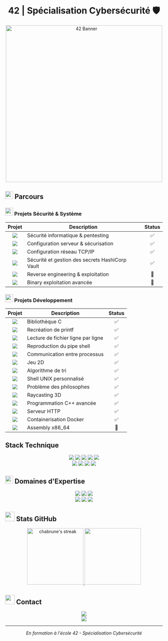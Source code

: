 # <div align="center"> 42 | Spécialisation Cybersécurité 🛡️</div>


<p align="center">
  <img src="https://d2xgp34eq2b9wx.cloudfront.net/42-mulhouse/brand_logo/logo-42-mulhouse.png" alt="42 Banner" width="500"/>
</p>


## <img src="https://media2.giphy.com/media/QssGEmpkyEOhBCb7e1/giphy.gif?cid=ecf05e47a0n3gi1bfqntqmob8g9aid1oyj2wr3ds3mg700bl&rid=giphy.gif" width="25"> Parcours


### <img src="https://media.giphy.com/media/WFZvB7VIXBgiz3oDXE/giphy.gif" width="25"> Projets Sécurité & Système

| Projet | Description | Status |
|:--------:|-------------|:---------:|
| <a href="https://github.com/chabrune/snowcrash"><img src="https://img.shields.io/badge/Snow_Crash-Security-blue?style=flat-square&logo=42"></a> | Sécurité informatique & pentesting | ✅ |
| <a href="https://github.com/chabrune/Born2BeRoot"><img src="https://img.shields.io/badge/Born2beRoot-System-green?style=flat-square&logo=debian"></a> | Configuration serveur & sécurisation | ✅ |
| <a href="https://github.com/chabrune/NetPractice"><img src="https://img.shields.io/badge/NetPractice-Network-orange?style=flat-square&logo=cisco"></a> | Configuration réseau TCP/IP | ✅ |
| <a href="https://github.com/chabrune/ft_transcendence"><img src="https://img.shields.io/badge/Transcendence-Cluster_Vault-blue?style=flat-square&logo=vault"></a> | Sécurité et gestion des secrets HashiCorp Vault | ✅ |
| <a href="https://github.com/chabrune/rainfall"><img src="https://img.shields.io/badge/Rainfall-RE-red?style=flat-square&logo=42"></a> | Reverse engineering & exploitation | 🔄 |
| <img src="https://img.shields.io/badge/Override-PWN-purple?style=flat-square&logo=42"> | Binary exploitation avancée | 🔄 |


### <img src="https://media.giphy.com/media/IdyAQJVN2kVPNUrojM/giphy.gif" width="25"> Projets Développement

| Projet | Description | Status |
|:--------:|-------------|:---------:|
| <a href="https://github.com/chabrune/libft"><img src="https://img.shields.io/badge/Libft-C-blue?style=flat-square&logo=42"></a> | Bibliothèque C | ✅ |
| <a href="https://github.com/chabrune/printf"><img src="https://img.shields.io/badge/Printf-C-blue?style=flat-square&logo=42"></a> | Recréation de printf | ✅ |
| <a href="https://github.com/chabrune/get_next_line"><img src="https://img.shields.io/badge/GNL-C-blue?style=flat-square&logo=42"></a> | Lecture de fichier ligne par ligne | ✅ |
| <a href="https://github.com/chabrune/pipex"><img src="https://img.shields.io/badge/Pipex-C-blue?style=flat-square&logo=42"></a> | Reproduction du pipe shell | ✅ |
| <a href="https://github.com/chabrune/minitalk"><img src="https://img.shields.io/badge/Minitalk-C-blue?style=flat-square&logo=42"></a> | Communication entre processus | ✅ |
| <a href="https://github.com/chabrune/so_long"><img src="https://img.shields.io/badge/So_long-C-blue?style=flat-square&logo=42"></a> | Jeu 2D | ✅ |
| <a href="https://github.com/chabrune/push_swap"><img src="https://img.shields.io/badge/Push_swap-C-blue?style=flat-square&logo=42"></a> | Algorithme de tri | ✅ |
| <a href="https://github.com/chabrune/minishell"><img src="https://img.shields.io/badge/Minishell-C-blue?style=flat-square&logo=42"></a> | Shell UNIX personnalisé | ✅ |
| <a href="https://github.com/chabrune/Philosophers"><img src="https://img.shields.io/badge/Philosophers-C-blue?style=flat-square&logo=42"></a> | Problème des philosophes | ✅ |
| <a href="https://github.com/chabrune/cub3d"><img src="https://img.shields.io/badge/Cub3D-C-blue?style=flat-square&logo=42"></a> | Raycasting 3D | ✅ |
| <a href="https://github.com/chabrune/CPP"><img src="https://img.shields.io/badge/CPP-C++-red?style=flat-square&logo=cplusplus"></a> | Programmation C++ avancée | ✅ |
| <a href="https://github.com/chabrune/Webserv"><img src="https://img.shields.io/badge/Webserv-C++-red?style=flat-square&logo=nginx"></a> | Serveur HTTP  | ✅ |
| <a href="https://github.com/chabrune/Inception"><img src="https://img.shields.io/badge/Inception-Docker-blue?style=flat-square&logo=docker"></a> | Containerisation Docker | ✅ |
| <a href="https://github.com/chabrune/libasm"><img src="https://img.shields.io/badge/LibASM-ASM-lightgrey?style=flat-square&logo=42"></a> | Assembly x86_64 | 🔄 |



## Stack Technique

<div align="center">
  <img src="https://img.shields.io/badge/C-00599C?style=for-the-badge&logo=c&logoColor=white"/>
  <img src="https://img.shields.io/badge/C++-00599C?style=for-the-badge&logo=c%2B%2B&logoColor=white"/>
  <img src="https://img.shields.io/badge/Python-3776AB?style=for-the-badge&logo=python&logoColor=white"/>
  <img src="https://img.shields.io/badge/Assembly-654FF0?style=for-the-badge&logo=assembly&logoColor=white"/>
  <img src="https://img.shields.io/badge/Shell-121011?style=for-the-badge&logo=gnu-bash&logoColor=white"/>
  <br/>
  <img src="https://img.shields.io/badge/HTML5-E34F26?style=for-the-badge&logo=html5&logoColor=white"/>
  <img src="https://img.shields.io/badge/CSS3-1572B6?style=for-the-badge&logo=css3&logoColor=white"/>
  <img src="https://img.shields.io/badge/JavaScript-F7DF1E?style=for-the-badge&logo=javascript&logoColor=black"/>
  <img src="https://img.shields.io/badge/Django-092E20?style=for-the-badge&logo=django&logoColor=white"/>
</div>



## <img src="https://media.giphy.com/media/UVG0BN8TOMKkPOJS6e/giphy.gif" width="25"> Domaines d'Expertise



<div align="center">
  <img src="https://img.shields.io/badge/Security-System_&_RE-red?style=for-the-badge&logo=hackaday"/>
  <img src="https://img.shields.io/badge/Network-Administration-orange?style=for-the-badge&logo=cisco"/>
  <img src="https://img.shields.io/badge/Linux-Administration-yellow?style=for-the-badge&logo=linux"/>
  <br/>
  <img src="https://img.shields.io/badge/Docker-Containerisation-blue?style=for-the-badge&logo=docker"/>
  <img src="https://img.shields.io/badge/Low_Level-Programming-purple?style=for-the-badge&logo=assemblyscript"/>
  <img src="https://img.shields.io/badge/Web-Development-green?style=for-the-badge&logo=webpack"/>
</div>



## <img src="https://media.giphy.com/media/W5eoZHPpUx9sapR0eu/giphy.gif" width="30px" height="30px"> Stats GitHub


<p align="center">
  <a href="https://github.com/chabrune">
    <img height="180em" src="https://github-readme-streak-stats.herokuapp.com/?user=chabrune&theme=tokyonight&exclude_days=sat,sun" alt="chabrune's streak"/>
    <img height="180em" src="https://github-readme-stats.vercel.app/api/top-langs/?username=chabrune&layout=compact&theme=tokyonight"/>
  </a>
</p>


## <img src="https://media.giphy.com/media/QXPqYpSyBIMjBTtBbl/giphy.gif" width="30px" height="30px"> Contact



<div align="center">
  <a href="mailto:chabrune@student.42mulhouse.fr">
    <img src="https://img.shields.io/badge/email-chabrune%40student.42mulhouse.fr-blue?style=for-the-badge&logo=gmail"/>
  </a>
  <br>
  <a href="https://profile.intra.42.fr/users/chabrune">
    <img src="https://img.shields.io/badge/Profile-42-purple?style=for-the-badge&logo=42"/>
  </a>
</div>

---
<div align="center">
  <i>En formation à l'école 42 - Spécialisation Cybersécurité</i>
</div>
